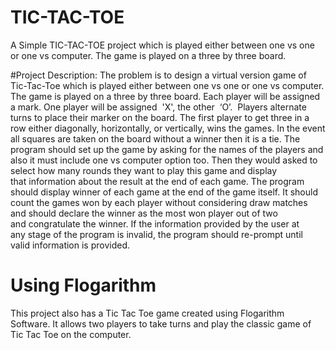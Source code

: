 # TIC-TAC-TOE
A Simple TIC-TAC-TOE project which is played either between one vs one or one vs computer. The game is played on a three by three board. 

#Project Description:
The problem is to design a virtual version game of Tic-Tac-Toe which is played either between one vs one or one vs computer. 
The game is played on a three by three board. Each player will be assigned a mark. One player will be assigned  'X', the other  ‘O’. 
Players alternate turns to place their marker on the board. 
The first player to get three in a row either diagonally, horizontally, or vertically, wins the games. 
In the event all squares are taken on the board without a winner then it is a tie. 
The program should set up the game by asking for the names of the players and also it must include one vs computer option too. 
Then they would asked to select how many rounds they want to play this game and display that information about the result at the end of each game. 
The program should display winner of each game at the end of the game itself. 
It should count the games won by each player without considering draw matches and should declare the winner as the most won player out of two and congratulate the winner. 
If the information provided by the user at any stage of the program is invalid, the program should re-prompt until valid information is provided.

# Using Flogarithm 
This project also has a Tic Tac Toe game created using Flogarithm Software. It allows two players to take turns and play the classic game of Tic Tac Toe on the computer.
